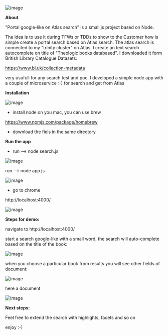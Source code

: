  ![image](https://user-images.githubusercontent.com/92857777/152309544-6dafee62-c4ed-437c-afbb-a2cef17b6563.png)



**About**


"Portal google-like on Atlas search" is a small js project based on Node.

The idea is to use it during TFWs or TDDs to show to the Customer how is simple create a portal search based on Atlas search.
The atlas search is connected to my "trinity cluster" on Atlas. I create an text search autocomplete on title of "Theologic books databased".
I downloaded it form British Library Catalogue Datasets:

https://www.bl.uk/collection-metadata

very usufull for any search test and poc.
I developed a simple node app with a couple of microservice :-) for search and get from Atlas


**Installation**

![image](https://user-images.githubusercontent.com/92857777/152310941-c7feea0b-55ce-4290-b286-4f4255d8111e.png)

- install node on you mac, you can use brew

https://www.npmjs.com/package/homebrew

- download the fiels in the same directory

**Run the app**

- run --> node search.js

![image](https://user-images.githubusercontent.com/92857777/152311275-216659c2-0200-4147-9a3b-cb5a3c67b556.png)

run --> node app.js

![image](https://user-images.githubusercontent.com/92857777/152311452-f05c299b-56d0-4ed4-954e-7401e15baf7c.png)

- go to chrome 

http://localhost:4000/

![image](https://user-images.githubusercontent.com/92857777/152311580-6e26a576-82be-4ebe-961d-2cf4eb05678e.png)


**Steps for demo:**

navigate to http://localhost:4000/

start a search google-like with a small word, the search will auto-complete based on the title of the book:

![image](https://user-images.githubusercontent.com/92857777/152311902-c6f3d1e6-c08e-4d1d-ac2b-574fe70d44d2.png)

when you choose a particular book from results you will see other fields of document:

![image](https://user-images.githubusercontent.com/92857777/152312049-2a4150cf-4000-4a4a-aa78-9fc8f3838af5.png)


here a document

![image](https://user-images.githubusercontent.com/92857777/152311776-279e98e3-27d4-4a67-a5b7-303b41d5a84b.png)

**Next steps:**

Feel free to extend the search with highlights, facets and so on

enjoy :-)

